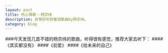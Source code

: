 ```yaml
---
layout: post
title: 伤心情歌--杨宗纬
description: 非常好听的催泪歌曲by杨宗纬。
category: blog
---
```


###今天发现几首不错的杨宗纬的歌曲，听得很有感觉，推荐大家去听下：
####《其实都没有》
####《初爱》
####《给未来的自己》
